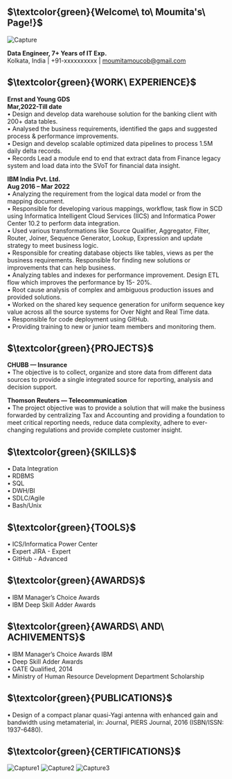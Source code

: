 ## $\textcolor{green}{Welcome\ to\ Moumita's\ Page!}$

![Capture](https://github.com/moumita-de/dummywebsite/assets/145857739/485fbc57-86dc-4620-aefa-41bfcbe0a792)

**Data Engineer, 7+ Years of IT Exp.** <br>
Kolkata, India | +91-xxxxxxxxxx | moumitamoucob@gmail.com

## $\textcolor{green}{WORK\ EXPERIENCE}$

**Ernst and Young GDS <br>
Mar,2022-Till date** <br>
•	Design and develop data warehouse solution for the banking client with 200+ data tables. <br>
•	Analysed the business requirements, identified the gaps and suggested process & performance improvements. <br>
•	Design and develop scalable optimized data pipelines to process 1.5M daily delta records.<br>
•	Records Lead a module end to end that extract data from Finance legacy system and load data into the SVoT for financial data insight.<br>

**IBM India Pvt. Ltd.<br>
Aug 2016 – Mar 2022** <br>
•	Analyzing the requirement from the logical data model or from the mapping document. <br>
•	Responsible for developing various mappings, workflow, task flow in SCD using Informatica Intelligent Cloud Services (IICS) and Informatica Power Center 10.2 to perform data integration. <br>
•	Used various transformations like Source Qualifier, Aggregator, Filter, Router, Joiner, Sequence Generator, Lookup, Expression and update strategy to meet business logic. <br>
•	Responsible for creating database objects like tables, views as per the business requirements. Responsible for finding new solutions or improvements that can help business. <br>
•	Analyzing tables and indexes for performance improvement. Design ETL flow which improves the performance by 15- 20%. <br>
•	Root cause analysis of complex and ambiguous production issues and provided solutions. <br>
•	Worked on the shared key sequence generation for uniform sequence key value across all the source systems for Over Night and Real Time data. <br>
•	Responsible for code deployment using GitHub. <br>
•	Providing training to new or junior team members and monitoring them.<br>

## $\textcolor{green}{PROJECTS\}$

**CHUBB — Insurance** <br>
•	The objective is to collect, organize and store data from different data sources to provide a single integrated source for reporting, analysis and decision support.

**Thomson Reuters — Telecommunication** <br>
•	The project objective was to provide a solution that will make the business forwarded by centralizing Tax and Accounting and providing a foundation to meet critical reporting needs, reduce data complexity, adhere to ever-changing regulations and provide complete customer insight.

## $\textcolor{green}{SKILLS}$

•	Data Integration <br>
•	RDBMS <br>
•	SQL <br>
•	DWH/BI <br>
•	SDLC/Agile <br>
•	Bash/Unix

## $\textcolor{green}{TOOLS}$

•	ICS/Informatica Power Center<br>
•	Expert JIRA - Expert <br>
•	GitHub - Advanced<br>

## $\textcolor{green}{AWARDS}$

•	IBM Manager’s Choice Awards <br>
•	IBM Deep Skill Adder Awards<br>

## $\textcolor{green}{AWARDS\ AND\ ACHIVEMENTS}$

•	IBM Manager’s Choice Awards IBM <br>
•	Deep Skill Adder Awards <br>
•	GATE Qualified, 2014 <br>
•	Ministry of Human Resource Development Department Scholarship

## $\textcolor{green}{PUBLICATIONS}$

•	Design of a compact planar quasi-Yagi antenna with enhanced gain and bandwidth using metamaterial, in: Journal, PIERS Journal, 2016 (ISBN/ISSN: 1937-6480).

## $\textcolor{green}{CERTIFICATIONS}$

![Capture1](https://github.com/moumita-de/dummywebsite/assets/145857739/42530155-6168-4399-b454-82d878f71b17)
![Capture2](https://github.com/moumita-de/dummywebsite/assets/145857739/e527f109-7cbf-4f09-aefd-97b327e02b5e)
![Capture3](https://github.com/moumita-de/dummywebsite/assets/145857739/5c0980c3-fbdd-4eb8-b080-ae09daecd6eb)
